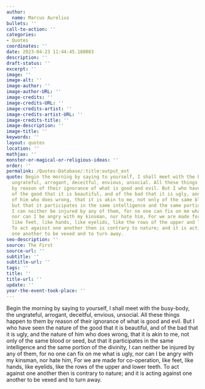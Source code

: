```yaml
---
author:
  name: Marcus Aurelius
bullets: ''
call-to-action: ''
categories:
- Quotes
coordinates: ''
date: 2023-04-23 11:44:45.180083
description: ''
draft-status: ''
excerpt: ''
image: ''
image-alt: ''
image-author: ''
image-author-URL: ''
image-credits: ''
image-credits-URL: ''
image-credits-artist: ''
image-credits-artist-URL: ''
image-credits-title: ''
image-description: ''
image-title: ''
keywords: ''
layout: quotes
location: ''
mathjax: ''
monster-or-magical-or-religious-ideas: ''
order: ''
permalink: /Quotes-Database/:title:output_ext
quote: Begin the morning by saying to yourself, I shall meet with the busy-body, the
  ungrateful, arrogant, deceitful, envious, unsocial. All these things happen to them
  by reason of their ignorance of what is good and evil. But I who have seen the nature
  of the good that it is beautiful, and of the bad that it is ugly, and the nature
  of him who does wrong, that it is akin to me, not only of the same blood or seed,
  but that it participates in the same intelligence and the same portion of the divinity,
  I can neither be injured by any of them, for no one can fix on me what is ugly,
  nor can I be angry with my kinsman, nor hate him, For we are made for co-operation,
  like feet, like hands, like eyelids, like the rows of the upper and lower teeth.
  To act against one another then is contrary to nature; and it is acting against
  one another to be vexed and to turn away.
seo-description: ''
source: The First
source-url: ''
subtitle: ''
subtitle-url: ''
tags: ''
title: ''
title-url: ''
update: ''
year-the-event-took-place: ''
---
```

Begin the morning by saying to yourself, I shall meet with the busy-body, the ungrateful, arrogant, deceitful, envious, unsocial. All these things happen to them by reason of their ignorance of what is good and evil. But I who have seen the nature of the good that it is beautiful, and of the bad that it is ugly, and the nature of him who does wrong, that it is akin to me, not only of the same blood or seed, but that it participates in the same intelligence and the same portion of the divinity, I can neither be injured by any of them, for no one can fix on me what is ugly, nor can I be angry with my kinsman, nor hate him, For we are made for co-operation, like feet, like hands, like eyelids, like the rows of the upper and lower teeth. To act against one another then is contrary to nature; and it is acting against one another to be vexed and to turn away.